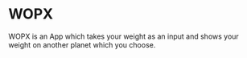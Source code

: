 # WOPX

WOPX is an App which takes your weight as an input and shows your weight on another planet which you choose.
